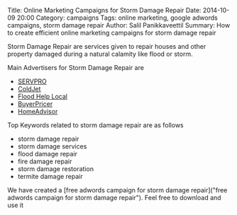 Title: Online Marketing Campaigns for Storm Damage Repair
Date: 2014-10-09 20:00
Category: campaigns
Tags: online marketing, google adwords campaigns, storm damage repair
Author: Salil Panikkaveettil
Summary: How to create efficient online marketing campaigns for storm damage repair

Storm Damage Repair are services given to repair houses and other property damaged during a natural calamity like flood or storm.

Main Advertisers for Storm Damage Repair are 

- [SERVPRO](http://www.servpro.com/ "ServPro Storm Damage Repair")
- [ColdJet](http://www.coldjet.com/en/index.php "ColdJet Storm Damage Repair")
- [Flood Help Local](http://floodhelplocal.com/ "Flood Help Local Storm Damage Repair")
- [BuyerPricer](http://www7.buyerpricer.com/ "BuyerPricer Storm Damage Repair")
- [HomeAdvisor](http://www.homeadvisor.com/ "HomeAdvisor Storm Damage Repair")

Top Keywords related to storm damage repair are as follows

- storm damage repair
- storm damage services
- flood damage repair
- fire damage repair
- storm damage restoration
- termite damage repair

We have created a [free adwords campaign for storm damage repair]("free adwords campaign for storm damage repair"). Feel free to download and use it

